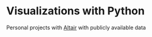 # Visualizations with Python

Personal projects with [Altair](https://altair-viz.github.io/) with publicly available data
